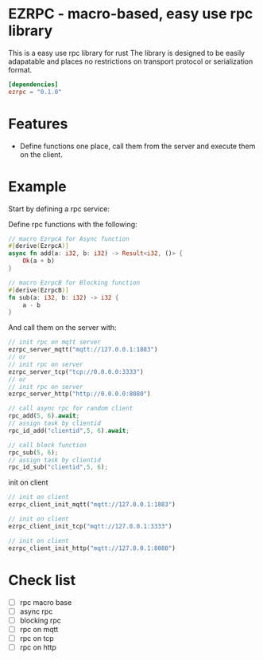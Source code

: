 # EZRPC - macro-based, easy use rpc library

This is a easy use rpc library for rust
The library is designed to be easily adapatable and places no restrictions on
transport protocol or serialization format.

```toml
[dependencies]
ezrpc = "0.1.0"
```

# Features

- Define functions one place, call them from the server and execute them on the
  client.

# Example

Start by defining a rpc service:

Define rpc functions with the following:

```rust
// macro EzrpcA for Async function
#[derive(EzrpcA)]
async fn add(a: i32, b: i32) -> Result<i32, ()> {
    Ok(a + b)
}

// macro EzrpcB for Blocking function
#[derive(EzrpcB)]
fn sub(a: i32, b: i32) -> i32 {
    a - b
}
```

And call them on the server with:

```rust
// init rpc on mqtt server
ezrpc_server_mqtt("mqtt://127.0.0.1:1883")
// or
// init rpc on server
ezrpc_server_tcp("tcp://0.0.0.0:3333")
// or
// init rpc on server
ezrpc_server_http("http://0.0.0.0:8080")

// call async rpc for random client
rpc_add(5, 6).await;
// assign task by clientid
rpc_id_add("clientid",5, 6).await;

// call block function
rpc_sub(5, 6);
// assign task by clientid
rpc_id_sub("clientid",5, 6);

```

init on client
```rust
// init on client
ezrpc_client_init_mqtt("mqtt://127.0.0.1:1883")

// init on client
ezrpc_client_init_tcp("mqtt://127.0.0.1:3333")

// init on client
ezrpc_client_init_http("mqtt://127.0.0.1:8080")
```
# Check list
- [ ] rpc macro base
- [ ] async rpc
- [ ] blocking rpc
- [ ] rpc on mqtt
- [ ] rpc on tcp
- [ ] rpc on http
